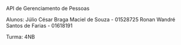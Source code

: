 API de Gerenciamento de Pessoas

Alunos: Júlio César Braga Maciel de Souza - 01528725
        Ronan Wandré Santos de Farias - 01618191

Turma: 4NB 
